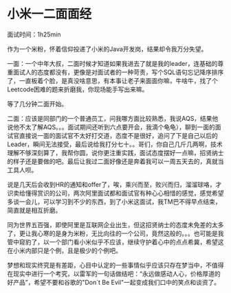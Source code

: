 # 小米一二面面经



面试时间：1h25min



作为一个米粉，怀着信仰投递了小米的Java开发岗，结果却令我万分失望。



一面：一个中年大叔，二面时候才知道如果我进去了就是我的leader，连基础的尊重面试人的态度都没有，更像是对面试者的一种苛责，写个SQL语句忘记降序排序了，一直板着个脸，是真没啥意思，有本事让老子来面面你嘛，牛啥牛，找了个Leetcode困难的题来折磨我，你现场能手写出来嘛。



等了几分钟二面开始。



二面：应该是同部门的一个普通员工，问我哪方面比较熟悉，我说AQS，结果他说他不太了解AQS。。。面试期间还听到六点要开会，我滴个龟龟），聊到一面的面试官直接说一面的面试官不太好打交道，态度不是很好，追问了下是自己以后的Leader，瞬间无法接受，最后说给我打分七十。。哥们，你自己几斤几两啊，技术理解不够深刻算了，我帮你圆，说你更注重实践，面试态度摆好一点嘛，招贤纳士的样子还是要做的吧。最后让我过二面好像还是奔着我可以一周五天去的，真就当工具人呗。



说是几天后会收到HR的通知和offer了，唉，乘兴而至，败兴而归，溜溜球咯，才识卖给懂得赏识的公司，两次阿里面试都和面试官有种心心相惜的感觉，感觉希望多谈一会儿，可以学习到不少的东西，到了小米这面试，我TM巴不得早点结束，简直就是相互折磨。

同为世界五百强，即使阿里是互联网企业出生，但这招贤纳士的态度未免差的太多了，更让我心寒的是身为米粉，无比向往的一个公司，竟然这般的。。。也可能是我管中窥豹了，以一个部门看小米似乎不应该，继续守护着心中的点点希冀，希望这在小米内部只是个例，且是极少的个例吧。



梦想和现实终究是有差距，心目中认定的一些事情似乎应该只存在梦当中，不值得在现实中进行一个考究，以雷军的一句话做结吧：“永远做感动人心，价格厚道的好产品”，希望不要和谷歌的"Don`t Be Evil"一起变成我们口中的笑点和谈资了。